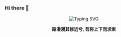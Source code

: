 ### Hi there 👋

<p align="center">
  <img src="https://readme-typing-svg.herokuapp.com?font=Fira+Code&pause=1000&color=A667F7&center=true&vCenter=true&width=435&lines=kali+fun" alt="Typing SVG" />
</p>

<p align="center" style="font-weight: bold">
路漫漫其修远兮, 吾将上下而求索
</p>


